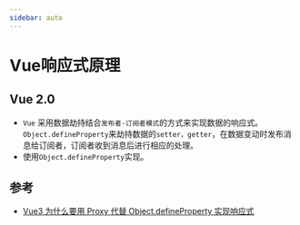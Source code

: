 ```yaml
---
sidebar: auto
---
```


# Vue响应式原理

## Vue 2.0
* `Vue` 采用数据劫持结合`发布者-订阅者模式`的方式来实现数据的响应式。`Object.defineProperty`来劫持数据的`setter，getter`，在数据变动时发布消息给订阅者，订阅者收到消息后进行相应的处理。
* 使用`Object.defineProperty`实现。



## 参考
* [Vue3 为什么要用 Proxy 代替 Object.defineProperty 实现响应式](https://www.jianshu.com/p/8cde476238f0)